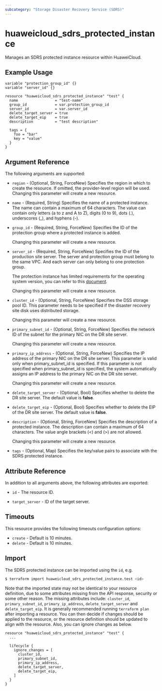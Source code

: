 ```yaml
---
subcategory: "Storage Disaster Recovery Service (SDRS)"
---
```


# huaweicloud_sdrs_protected_instance

Manages an SDRS protected instance resource within HuaweiCloud.

## Example Usage

```hcl
variable "protection_group_id" {}
variable "server_id" {}

resource "huaweicloud_sdrs_protected_instance" "test" {
  name                 = "test-name"
  group_id             = var.protection_group_id
  server_id            = var.server_id
  delete_target_server = true
  delete_target_eip    = true
  description          = "test description"

  tags = {
    foo = "bar"
    key = "value"
  }
}
```

## Argument Reference

The following arguments are supported:

* `region` - (Optional, String, ForceNew) Specifies the region in which to create the resource.
  If omitted, the provider-level region will be used. Changing this parameter will create a new resource.

* `name` - (Required, String) Specifies the name of a protected instance. The name can contain a maximum of 64
  characters. The value can contain only letters (a to z and A to Z), digits (0 to 9), dots (.),
  underscores (_), and hyphens (-).

* `group_id` - (Required, String, ForceNew) Specifies the ID of the protection group where a protected instance is
  added.

  Changing this parameter will create a new resource.

* `server_id` - (Required, String, ForceNew) Specifies the ID of the production site server. The server and protection
  group must belong to the same VPC. And each server can only belong to one protection group.
  
  The protection instance has limited requirements for the operating system version,
  you can refer to this [document](https://support.huaweicloud.com/intl/en-us/productdesc-sdrs/sdrs_pro_0007.html).

  Changing this parameter will create a new resource.

* `cluster_id` - (Optional, String, ForceNew) Specifies the DSS storage pool ID.
  This parameter needs to be specified if the disaster recovery site disk uses distributed storage.

  Changing this parameter will create a new resource.

* `primary_subnet_id` - (Optional, String, ForceNew) Specifies the network ID of the subnet for the primary NIC on the
  DR site server.

  Changing this parameter will create a new resource.

* `primary_ip_address` - (Optional, String, ForceNew) Specifies the IP address of the primary NIC on the DR site server.
  This parameter is valid only when primary_subnet_id is specified. If this parameter is not specified when
  primary_subnet_id is specified, the system automatically assigns an IP address to the primary NIC on the DR site
  server.

  Changing this parameter will create a new resource.

* `delete_target_server` - (Optional, Bool) Specifies whether to delete the DR site server.
  The default value is **false**.

* `delete_target_eip` - (Optional, Bool) Specifies whether to delete the EIP of the DR site server.
  The default value is **false**.

* `description` - (Optional, String, ForceNew) Specifies the description of a protected instance. The description can
  contain a maximum of 64 characters. The value angle brackets (<) and (>) are not allowed.

  Changing this parameter will create a new resource.

* `tags` - (Optional, Map) Specifies the key/value pairs to associate with the SDRS protected instance.

## Attribute Reference

In addition to all arguments above, the following attributes are exported:

* `id` - The resource ID.

* `target_server` - ID of the target server.

## Timeouts

This resource provides the following timeouts configuration options:

* `create` - Default is 10 minutes.
* `delete` - Default is 10 minutes.

## Import

The SDRS protected instance can be imported using the `id`, e.g.

```bash
$ terraform import huaweicloud_sdrs_protected_instance.test <id>
```

Note that the imported state may not be identical to your resource definition, due to some attributes missing from the
API response, security or some other reason. The missing attributes include:
`cluster_id`, `primary_subnet_id`, `primary_ip_address`, `delete_target_server` and `delete_target_eip`.
It is generally recommended running `terraform plan` after importing a resource.
You can then decide if changes should be applied to the resource, or the resource definition should be updated to align
with the resource. Also, you can ignore changes as below.

```hcl
resource "huaweicloud_sdrs_protected_instance" "test" {
  ...
  
  lifecycle {
    ignore_changes = [
      cluster_id,
      primary_subnet_id,
      primary_ip_address,
      delete_target_server,
      delete_target_eip,
    ]
  }
}
```
